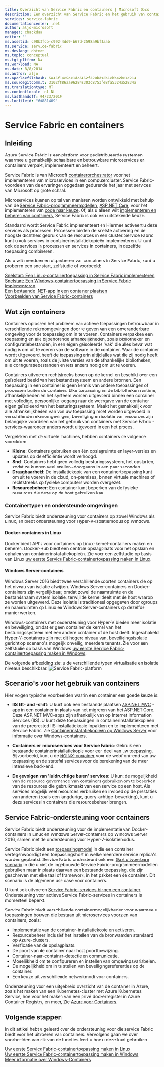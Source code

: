 ```yaml
---
title: Overzicht van Service Fabric en containers | Microsoft Docs
description: Een overzicht van Service Fabric en het gebruik van containers microservicetoepassingen te implementeren. Dit artikel bevat een overzicht van hoe containers kunnen worden gebruikt en de beschikbare mogelijkheden in Service Fabric.
services: service-fabric
documentationcenter: .net
author: aljo-microsoft
manager: chackdan
editor: ''
ms.assetid: c98b3fcb-c992-4dd9-b67d-2598a9bf8aab
ms.service: service-fabric
ms.devlang: dotnet
ms.topic: conceptual
ms.tgt_pltfrm: NA
ms.workload: NA
ms.date: 8/8/2018
ms.author: aljo
ms.openlocfilehash: 5a45f14e5ac1da5152f320bd92b1ebb42be1d214
ms.sourcegitcommit: 3102f886aa962842303c8753fe8fa5324a52834a
ms.translationtype: MT
ms.contentlocale: nl-NL
ms.lasthandoff: 04/23/2019
ms.locfileid: "60881409"
---
```

# <a name="service-fabric-and-containers"></a>Service Fabric en containers

## <a name="introduction"></a>Inleiding

Azure Service Fabric is een platform voor gedistribueerde systemen waarmee u gemakkelijk schaalbare en betrouwbare microservices en containers verpakt, implementeert en beheert.

Service Fabric is van Microsoft [containerorchestrator](service-fabric-cluster-resource-manager-introduction.md) voor het implementeren van microservices in een computercluster. Service Fabric-voordelen van de ervaringen opgedaan gedurende het jaar met services van Microsoft op grote schaal.

Microservices kunnen op tal van manieren worden ontwikkeld met behulp van de [Service Fabric-programmeermodellen](service-fabric-choose-framework.md), [ASP.NET Core](service-fabric-reliable-services-communication-aspnetcore.md), voor het implementeren van [code naar keuze](service-fabric-guest-executables-introduction.md). Of, als u alleen wilt [implementeren en beheren van containers](service-fabric-containers-overview.md), Service Fabric is ook een uitstekende keuze.

Standaard wordt Service Fabric implementeert en Hiermee activeert u deze services als processen. Processen bieden de snelste activering en de hoogste dichtheid gebruik van de resources in een cluster. Service Fabric kunt u ook services in containerinstallatiekopieën implementeren. U kunt ook de services in processen en services in containers, in dezelfde toepassing combineren.

Als u wilt meedoen en uitproberen van containers in Service Fabric, kunt u proberen een snelstart, zelfstudie of voorbeeld:  

[Snelstart: Een Linux-containertoepassing in Service Fabric implementeren](service-fabric-quickstart-containers-linux.md)  
[Snelstart: Een Windows-containertoepassing in Service Fabric implementeren](service-fabric-quickstart-containers.md)  
[Een bestaande .NET-app in een container plaatsen](service-fabric-host-app-in-a-container.md)  
[Voorbeelden van Service Fabric-containers](https://azure.microsoft.com/resources/samples/service-fabric-containers/)  

## <a name="what-are-containers"></a>Wat zijn containers

Containers oplossen het probleem van actieve toepassingen betrouwbaar in verschillende rekenomgevingen door te geven van een onveranderbare omgeving voor de toepassing om in te voeren. Containers verpakken een toepassing en alle bijbehorende afhankelijkheden, zoals bibliotheken en configuratiebestanden, in een eigen geïsoleerde 'vak' die alles bevat wat nodig is om uit te voeren van de software in de container. Waar de container wordt uitgevoerd, heeft de toepassing erin altijd alles wat die zij nodig heeft om uit te voeren, zoals de juiste versies van de afhankelijke bibliotheken, alle configuratiebestanden en iets anders nodig om uit te voeren.

Containers uitvoeren rechtstreeks boven op de kernel en beschikt over een geïsoleerd beeld van het bestandssysteem en andere bronnen. Een toepassing in een container is geen kennis van andere toepassingen of processen buiten de container. Elke toepassing en de bibliotheken runtime, afhankelijkheden en het systeem worden uitgevoerd binnen een container met volledige, persoonlijke toegang naar de weergave van de container eigen geïsoleerd van het besturingssysteem. Maakt het gemakkelijk voor alle afhankelijkheden van van uw toepassing moet worden uitgevoerd in verschillende rekenomgevingen, beveiliging en isolatie van resources zijn belangrijke voordelen van het gebruik van containers met Service Fabric - services-waaronder anders wordt uitgevoerd in een het proces.

Vergeleken met de virtuele machines, hebben containers de volgende voordelen:

* **Kleine**: Containers gebruiken een één opslagruimte en layer-versies en updates op de efficiëntie wordt verhoogd.
* **Snel**: Containers hebt geen volledig besturingssysteem, het opstarten, zodat ze kunnen veel sneller--doorgaans in een paar seconden.
* **Draagbaarheid**: De installatiekopie van een containertoepassing kunt om uit te voeren in de cloud, on-premises, binnen virtuele machines of rechtstreeks op fysieke computers worden overgezet.
* **Resourcebeheer**: Een container kunt beperken van de fysieke resources die deze op de host gebruiken kan.

### <a name="container-types-and-supported-environments"></a>Containertypen en ondersteunde omgevingen

Service Fabric biedt ondersteuning voor containers op zowel Windows als Linux, en biedt ondersteuning voor Hyper-V-isolatiemodus op Windows.

#### <a name="docker-containers-on-linux"></a>Docker-containers in Linux

Docker biedt API's voor containers op Linux-kernel-containers maken en beheren. Docker-Hub biedt een centrale opslagplaats voor het opslaan en ophalen van containerinstallatiekopieën.
Zie voor een zelfstudie op basis van Linux [uw eerste Service Fabric-containertoepassing maken in Linux](service-fabric-get-started-containers-linux.md).

#### <a name="windows-server-containers"></a>Windows Server-containers

Windows Server 2016 biedt twee verschillende soorten containers die op het niveau van isolatie afwijken. Windows Server-containers en Docker-containers zijn vergelijkbaar, omdat zowel de naamruimte en de bestandsnaam system isolatie, terwijl de kernel deelt met de host waarop ze worden uitgevoerd. Deze isolatie is traditioneel opgegeven door cgroups en naamruimten op Linux en Windows Server-containers op dezelfde manier werken.

Windows-containers met ondersteuning voor Hyper-V bieden meer isolatie en beveiliging, omdat er geen container de kernel van het besturingssysteem met een andere container of de host deelt. Ingeschakeld Hyper-V-containers zijn met dit hogere niveau van, beveiligingsisolatie gericht op scenario's mogelijk onveilig, meerdere tenants.
Zie voor een zelfstudie op basis van Windows [uw eerste Service Fabric-containertoepassing maken in Windows](service-fabric-get-started-containers.md).

De volgende afbeelding ziet u de verschillende typen virtualisatie en isolatie niveaus beschikbaar.
![Service Fabric-platform][Image1]

## <a name="scenarios-for-using-containers"></a>Scenario's voor het gebruik van containers

Hier volgen typische voorbeelden waarin een container een goede keuze is:

* **IIS lift- and -shift**: U kunt ook een bestaande plaatsen [ASP.NET MVC](https://www.asp.net/mvc) -app in een container in plaats van het migreren van het ASP.NET Core. Deze ASP.NET MVC-apps zijn afhankelijk van op Internet Information Services (IIS). U kunt deze toepassingen in containerinstallatiekopieën van de precreated IIS-installatiekopie Inpakken en te implementeren met Service Fabric. Zie [Containerinstallatiekopieën op Windows Server](https://docs.microsoft.com/virtualization/windowscontainers/quick-start/quick-start-windows-server) voor informatie over Windows-containers.

* **Containers en microservices voor Service Fabric**: Gebruik een bestaande containerinstallatiekopie voor een deel van uw toepassing. Bijvoorbeeld, kunt u de [NGINX-container](https://hub.docker.com/_/nginx/) voor de webfront-end van uw toepassing en de stateful services voor de berekening van de meer intensieve back-end.

* **De gevolgen van 'luidruchtige buren' services**: U kunt de mogelijkheid van de resource governance van containers gebruiken om te beperken van de resources die gebruikmaakt van een service op een host. Als services mogelijk veel resources verbruiken en invloed op de prestaties van anderen (zoals een langdurige, query-achtige-bewerking), kunt u deze services in containers die resourcebeheer brengen.

## <a name="service-fabric-support-for-containers"></a>Service Fabric-ondersteuning voor containers

Service Fabric biedt ondersteuning voor de implementatie van Docker-containers in Linux en Windows Server-containers op Windows Server 2016, samen met de ondersteuning voor Hyper-V-isolatiemodus. 

Service Fabric biedt een [toepassingsmodel](service-fabric-application-model.md) in die een container vertegenwoordigt een toepassingshost in welke meerdere service replica's worden geplaatst. Service Fabric ondersteunt ook een [Gast uitvoerbare scenario](service-fabric-guest-executables-introduction.md) in die u niet de ingebouwde Service Fabric-programmeermodellen gebruiken maar in plaats daarvan een bestaande toepassing, die zijn geschreven met elke taal of framework, in het pakket een de container. Dit scenario is de algemene use case voor containers.

U kunt ook uitvoeren [Service Fabric-services binnen een container](service-fabric-services-inside-containers.md). Ondersteuning voor actieve Service Fabric-services in containers is momenteel beperkt.

Service Fabric biedt verschillende containermogelijkheden voor waarmee u toepassingen bouwen die bestaan uit microservices voorzien van containers, zoals:

* Implementatie van de container-installatiekopie en activeren.
* Resourcebeheer inclusief het instellen van de bronwaarden standaard op Azure-clusters.
* Verificatie van de opslagplaats.
* De poort van de container naar host poorttoewijzing.
* Container-naar-container-detectie en communicatie.
* Mogelijkheid om te configureren en instellen van omgevingsvariabelen.
* De mogelijkheid om in te stellen van beveiligingsreferenties op de container.
* Een keuze uit verschillende netwerkmodi voor containers.

Ondersteuning voor een uitgebreid overzicht van de container in Azure, zoals het maken van een Kubernetes-cluster met Azure Kubernetes Service, hoe voor het maken van een privé dockerregister in Azure Container Registry, en meer, Zie [Azure voor Containers](https://docs.microsoft.com/azure/containers/).

## <a name="next-steps"></a>Volgende stappen

In dit artikel hebt u geleerd over de ondersteuning voor die service Fabric biedt voor het uitvoeren van containers. Vervolgens gaan we over voorbeelden van elk van de functies leert u hoe u deze kunt gebruiken.

[Uw eerste Service Fabric-containertoepassing maken in Linux](service-fabric-get-started-containers-linux.md)  
[Uw eerste Service Fabric-containertoepassing maken in Windows](service-fabric-get-started-containers.md)  
[Meer informatie over Windows-Containers](https://docs.microsoft.com/virtualization/windowscontainers/about/)

[Image1]: media/service-fabric-containers/Service-Fabric-Types-of-Isolation.png